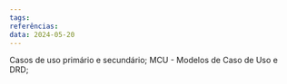 ```yaml
---
tags: 
referências: 
data: 2024-05-20
---
```

Casos de uso primário e secundário; MCU - Modelos de Caso de Uso e DRD; 